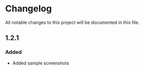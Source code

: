 # Changelog
All notable changes to this project will be documented in this file.

## 1.2.1

### Added

- Added sample screenshots